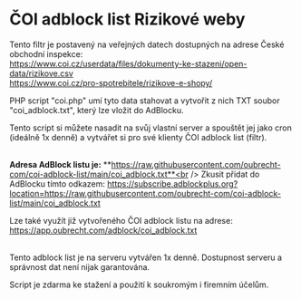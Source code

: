 ČOI adblock list Rizikové weby
==============================

Tento filtr je postavený na veřejných datech dostupných na adrese České obchodní inspekce:<br />
https://www.coi.cz/userdata/files/dokumenty-ke-stazeni/open-data/rizikove.csv<br />
https://www.coi.cz/pro-spotrebitele/rizikove-e-shopy/

PHP script "coi.php" umí tyto data stahovat a vytvořit z nich TXT soubor "coi_adblock.txt", který lze vložit do AdBlocku.

Tento script si můžete nasadit na svůj vlastní server a spouštět jej jako cron (ideálně 1x denně) a vytvářet si pro své klienty ČOI adblock list (filtr).
<br /><br />

**Adresa AdBlock listu je:** **https://raw.githubusercontent.com/oubrecht-com/coi-adblock-list/main/coi_adblock.txt**<br />
Zkusit přidat do AdBlocku tímto odkazem: https://subscribe.adblockplus.org?location=https://raw.githubusercontent.com/oubrecht-com/coi-adblock-list/main/coi_adblock.txt
<br />

Lze také využít již vytvořeného ČOI adblock listu na adrese: https://app.oubrecht.com/adblock/coi_adblock.txt
<br /><br />


Tento adblock list je na serveru vytvářen 1x denně. Dostupnost serveru a správnost dat není nijak garantována.




Script je zdarma ke stažení a použití k soukromým i firemním účelům.
